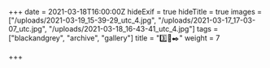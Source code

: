 +++
date = 2021-03-18T16:00:00Z
hideExif = true
hideTitle = true
images = ["/uploads/2021-03-19_15-39-29_utc_4.jpg", "/uploads/2021-03-17_17-03-07_utc.jpg", "/uploads/2021-03-18_16-43-41_utc_4.jpg"]
tags = ["blackandgrey", "archive", "gallery"]
title = "3️⃣🧤✒️"
weight = 7

+++
